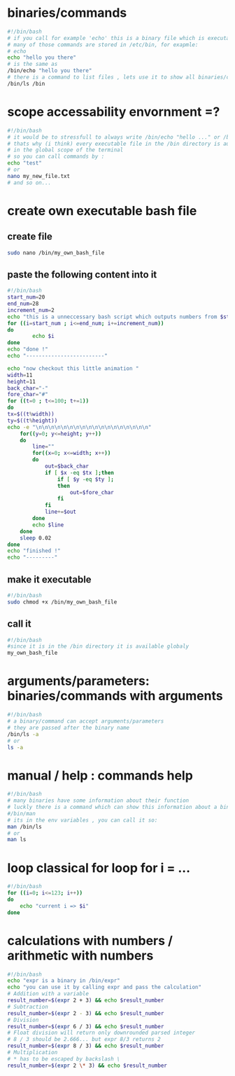 
# binaries/commands
```bash
#!/bin/bash 
# if you call for example 'echo' this is a binary file which is executable and also called a bash command
# many of those commands are stored in /etc/bin, for exapmle: 
# echo 
echo "hello you there"
# is the same as 
/bin/echo "hello you there"
# there is a command to list files , lets use it to show all binaries/commands in /bin/
/bin/ls /bin
```

# scope accessability envornment =?
```bash
#!/bin/bash 
# it would be to stressfull to always write /bin/echo "hello ..." or /bin/nano test_file.txt
# thats why (i think) every executable file in the /bin directory is automatically available by only the filename 
# in the global scope of the terminal 
# so you can call commands by : 
echo "test" 
# or
nano my_new_file.txt 
# and so on...
```
# create own executable bash file 
## create file 
```bash
sudo nano /bin/my_own_bash_file
```

## paste the following content into it 
```bash
#!/bin/bash
start_num=20
end_num=28
increment_num=2
echo "this is a unneccessary bash script which outputs numbers from $start_num to $end_num with an increment of $increment_num"
for ((i=start_num ; i<=end_num; i+=increment_num))
do
        echo $i
done
echo "done !"
echo "-------------------------"

echo "now checkout this little animation " 
width=11
height=11
back_char="-"
fore_char="#"
for ((t=0 ; t<=100; t+=1))
do 
tx=$((t%width))
ty=$((t%height))
echo -e "\n\n\n\n\n\n\n\n\n\n\n\n\n\n\n\n\n\n"
    for((y=0; y<=height; y++))
    do 
        line=""
        for((x=0; x<=width; x++))
        do 
            out=$back_char
            if [ $x -eq $tx ];then
                if [ $y -eq $ty ];
                then
                    out=$fore_char
                fi
            fi
            line+=$out
        done
        echo $line
    done
    sleep 0.02
done
echo "finished !"
echo "---------"
```

## make it executable 
 ```bash
#!/bin/bash 
sudo chmod +x /bin/my_own_bash_file
```

## call it 
 ```bash
#!/bin/bash 
#since it is in the /bin directory it is available globaly
my_own_bash_file
```


# arguments/parameters: binaries/commands with arguments
 ```bash
#!/bin/bash 
# a binary/command can accept arguments/parameters
# they are passed after the binary name 
/bin/ls -a
# or 
ls -a
```

# manual / help : commands help
 ```bash
#!/bin/bash 
# many binaries have some information about their function 
# luckly there is a command which can show this information about a binary 
#/bin/man 
# its in the env variables , you can call it so: 
man /bin/ls
# or 
man ls 
```

# loop classical for loop for i = ...
```bash
#!/bin/bash 
for ((i=0; i<=123; i++))
do
    echo "current i => $i"
done
```

# calculations with numbers / arithmetic with numbers

```bash
#!/bin/bash
echo "expr is a binary in /bin/expr" 
echo "you can use it by calling expr and pass the calculation" 
# Addition with a variable
result_number=$(expr 2 + 3) && echo $result_number
# Subtraction
result_number=$(expr 2 - 3) && echo $result_number
# Division
result_number=$(expr 6 / 3) && echo $result_number
# Float division will return only downrounded parsed integer
# 8 / 3 should be 2.666... but expr 8/3 returns 2 
result_number=$(expr 8 / 3) && echo $result_number
# Multiplication
# * has to be escaped by backslash \
result_number=$(expr 2 \* 3) && echo $result_number

```